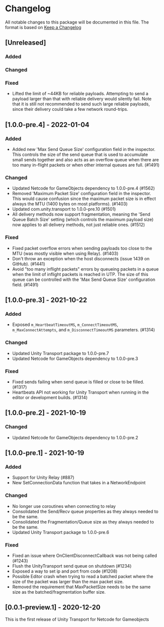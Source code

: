 # Changelog

All notable changes to this package will be documented in this file. The format is based on [Keep a Changelog](http://keepachangelog.com/en/1.0.0/)

## [Unreleased]

### Added

### Changed

### Fixed

- Lifted the limit of ~44KB for reliable payloads. Attempting to send a payload larger than that with reliable delivery would silently fail. Note that it is still not recommended to send such large reliable payloads, since their delivery could take a few network round-trips.

## [1.0.0-pre.4] - 2022-01-04

### Added

- Added new 'Max Send Queue Size' configuration field in the inspector. This controls the size of the send queue that is used to accumulate small sends together and also acts as an overflow queue when there are too many in-flight packets or when other internal queues are full. (#1491)

### Changed

- Updated Netcode for GameObjects dependency to 1.0.0-pre.4 (#1562)
- Removed 'Maximum Packet Size' configuration field in the inspector. This would cause confusion since the maximum packet size is in effect always the MTU (1400 bytes on most platforms). (#1403)
- Updated com.unity.transport to 1.0.0-pre.10 (#1501)
- All delivery methods now support fragmentation, meaning the 'Send Queue Batch Size' setting (which controls the maximum payload size) now applies to all delivery methods, not just reliable ones. (#1512)

### Fixed

- Fixed packet overflow errors when sending payloads too close to the MTU (was mostly visible when using Relay). (#1403)
- Don't throw an exception when the host disconnects (issue 1439 on GitHub). (#1441)
- Avoid "too many inflight packets" errors by queueing packets in a queue when the limit of inflight packets is reached in UTP. The size of this queue can be controlled with the 'Max Send Queue Size' configuration field. (#1491)

## [1.0.0-pre.3] - 2021-10-22

### Added 

- Exposed `m_HeartbeatTimeoutMS`, `m_ConnectTimeoutMS`, `m_MaxConnectAttempts`, and `m_DisconnectTimeoutMS` parameters. (#1314)

### Changed

- Updated Unity Transport package to 1.0.0-pre.7
- Updated Netcode for GameObjects dependency to 1.0.0-pre.3

### Fixed

- Fixed sends failing when send queue is filled or close to be filled. (#1317)
- Heartbeats API not working for Unity Transport when running in the editor or development builds. (#1314)

## [1.0.0-pre.2] - 2021-10-19

### Changed

- Updated Netcode for GameObjects dependency to 1.0.0-pre.2

## [1.0.0-pre.1] - 2021-10-19

### Added

- Support for Unity Relay (#887)
- New SetConnectionData function that takes in a NetworkEndpoint

### Changed 

- No longer use coroutines when connecting to relay
- Consolidated the Send/Recv queue properties as they always needed to be the same.
- Consolidated the Fragmentation/Queue size as they always needed to be the same.
- Updated Unity Transport package to 1.0.0-pre.6

### Fixed

- Fixed an issue where OnClientDisconnectCallback was not being called (#1243)
- Flush the UnityTransport send queue on shutdown (#1234)
- Exposed a way to set ip and port from code (#1208)
- Possible Editor crash when trying to read a batched packet where the size of the packet was larger than the max packet size.
- Removed the requirement that MaxPacketSize needs to be the same size as the batched/fragmentation buffer size.

## [0.0.1-preview.1] - 2020-12-20
This is the first release of Unity Transport for Netcode for Gameobjects
